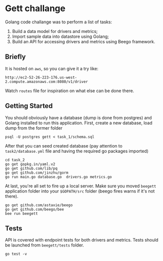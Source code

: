 # Gett challange

Golang code challange was to perform a list of tasks:

1. Build a data model for drivers and metrics;
2. Import sample data into datastore using Golang;
3. Build an API for accessing drivers and metrics using Beego framework.

## Briefly
It is hosted on `aws`, so you can give it a try like:
```
http://ec2-52-26-223-176.us-west-2.compute.amazonaws.com:8080/v1/driver
```

Watch `routes` file for inspiration on what else can be done there.

## Getting Started

You should obviously have a database (dump is done from postgres) and Golang installed to run this application. 
First, create a new database, load dump from the former folder

```
psql -U postgres gett < task_1/schema.sql
```

After that you can seed created database (pay attention to `task2/database.yml` file and having the required go packages imported)

```
cd task_2
go get gopkg.in/yaml.v2
go get github.com/lib/pq
go get github.com/jinzhu/gorm
go run main.go database.go  drivers.go metrics.go
```

At last, you're all set to fire up a local server. Make sure you moved `beegett` application folder into your `$GOPATH/src` folder
(beego fires warns if it's not there).

```
go get github.com/astaxie/beego
go get github.com/beego/bee
bee run beegett
```

## Tests

API is covered with endpoint tests for both drivers and metrics.
Tests should be launched from `beegett/tests` folder.

```
go test -v 
```
